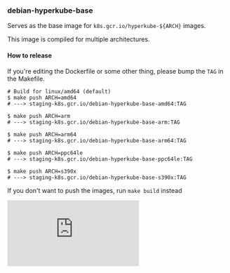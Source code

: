 ### debian-hyperkube-base

Serves as the base image for `k8s.gcr.io/hyperkube-${ARCH}`
images.

This image is compiled for multiple architectures.

#### How to release

If you're editing the Dockerfile or some other thing, please bump the `TAG` in the Makefile.

```console
# Build for linux/amd64 (default)
$ make push ARCH=amd64
# ---> staging-k8s.gcr.io/debian-hyperkube-base-amd64:TAG

$ make push ARCH=arm
# ---> staging-k8s.gcr.io/debian-hyperkube-base-arm:TAG

$ make push ARCH=arm64
# ---> staging-k8s.gcr.io/debian-hyperkube-base-arm64:TAG

$ make push ARCH=ppc64le
# ---> staging-k8s.gcr.io/debian-hyperkube-base-ppc64le:TAG

$ make push ARCH=s390x
# ---> staging-k8s.gcr.io/debian-hyperkube-base-s390x:TAG
```

If you don't want to push the images, run `make build` instead


[![Analytics](https://kubernetes-site.appspot.com/UA-36037335-10/GitHub/build/debian-hyperkube-base/README.md?pixel)]()
